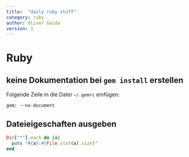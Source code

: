 ```yaml
---
title:  "daily ruby stuff"
category: ruby
author: Oliver Gaida
version: 1
---
```


# Ruby

## keine Dokumentation bei `gem install` erstellen

Folgende Zeile in die Datei `~/.gemrc` einfügen:

```
gem: --no-document
```

## Dateieigeschaften ausgeben

```ruby
Dir["*"].each do |a|
  puts "#{a}:#{File.stat(a).size}"
end
```
